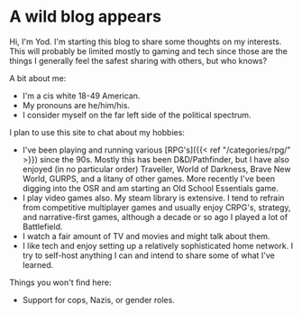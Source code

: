 # A wild blog appears


Hi, I'm Yod. I'm starting this blog to share some thoughts on my interests.
This will probably be limited mostly to gaming and tech since those are the
things I generally feel the safest sharing with others, but who knows?
<!--more-->

A bit about me:

* I'm a cis white 18-49 American.
* My pronouns are he/him/his.
* I consider myself on the far left side of the political spectrum.

I plan to use this site to chat about my hobbies:

* I've been playing and running various [RPG's]({{< ref "/categories/rpg/" >}})
    since the 90s. Mostly this has been
    D\&D/Pathfinder, but I have also enjoyed (in no particular order)
    Traveller, World of Darkness, Brave New World, GURPS, and a litany of
    other games. More recently I've been digging into the OSR and am starting
    an Old School Essentials game.
* I play video games also. My steam library is extensive. I tend to refrain from
    competitive multiplayer games and usually enjoy CRPG's, strategy, and
    narrative-first games, although a decade or so ago I played a lot of
    Battlefield.
* I watch a fair amount of TV and movies and might talk about them.
* I like tech and enjoy setting up a relatively sophisticated home network. I
    try to self-host anything I can and intend to share some of what I've
    learned.

Things you won't find here:

* Support for cops, Nazis, or gender roles.

